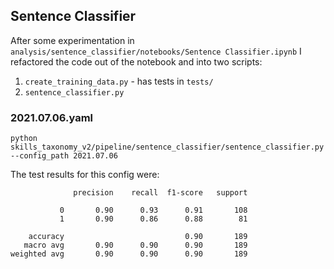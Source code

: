 ## Sentence Classifier

After some experimentation in `analysis/sentence_classifier/notebooks/Sentence Classifier.ipynb` I refactored the code out of the notebook and into two scripts:
1. `create_training_data.py` - has tests in `tests/`
2. `sentence_classifier.py`


### 2021.07.06.yaml

`python skills_taxonomy_v2/pipeline/sentence_classifier/sentence_classifier.py --config_path 2021.07.06`

The test results for this config were:

```
              precision    recall  f1-score   support

           0       0.90      0.93      0.91       108
           1       0.90      0.86      0.88        81

    accuracy                           0.90       189
   macro avg       0.90      0.90      0.90       189
weighted avg       0.90      0.90      0.90       189
```
